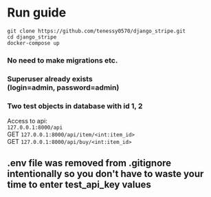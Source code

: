 # Run guide
`git clone https://github.com/tenessy0570/django_stripe.git` <br>
`cd django_stripe` <br>
`docker-compose up`

### No need to make migrations etc.
### Superuser already exists <br> (login=admin, password=admin)
### Two test objects in database with id 1, 2

Access to api: <br>
`127.0.0.1:8000/api`<br>
GET `127.0.0.1:8000/api/item/<int:item_id>`<br>
GET `127.0.0.1:8000/api/buy/<int:item_id>`


## .env file was removed from .gitignore intentionally so you don't have to waste your time to enter test_api_key values